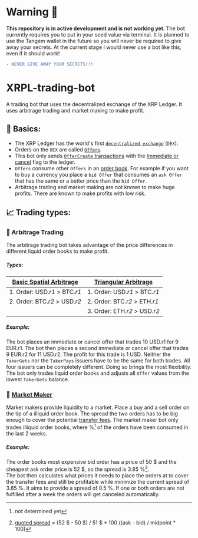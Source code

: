 # Warning 🚨
**This repository is in active development and is not working yet**. The bot currently requires you to put in your seed value via terminal.
It is planned to use the Tangem wallet in the future so you will never be required to give away your secrets. At the current stage I would never use a bot like this, even if it should work! 
```diff
- NEVER GIVE AWAY YOUR SECRETS!!!
```

# XRPL-trading-bot
A trading bot that uses the decentralized exchange of the XRP Ledger. It uses arbitrage trading and market making to make profit.

## 📖 Basics:
- The XRP Ledger has the world's first [`decentralized exchange`](https://xrpl.org/decentralized-exchange.html#decentralized-exchange) (`DEX`).
- Orders on the `DEX` are called [`Offers`](https://xrpl.org/offers.html#offers).
- This bot only sends [`OfferCreate` transactions](https://xrpl.org/offercreate.html) with the [Immediate or cancel](https://xrpl.org/offercreate.html#offercreate-flags) flag to the ledger.
- `Offers` consume other `Offers` in an [order book](https://en.wikipedia.org/wiki/Order_book). For example if you want to buy a currency you place a `bid Offer` that consumes an `ask Offer` that has the same or a better price than the `bid Offer`.
- Arbitrage trading and market making are not known to make huge profits. There are known to make profits with low risk.

## 📈 Trading types:

### 💱 Arbitrage Trading
The arbitrage trading bot takes advantage of the price differences in different liquid order books to make profit.
##### Types:
| [Basic Spatial Arbitrage](https://en.wikipedia.org/wiki/Arbitrage#Spatial_arbitrage)       | [Triangular Arbitrage](https://en.wikipedia.org/wiki/Triangular_arbitrage)          |
| ----------------------------- | ----------------------------- |
| 1. Order: USD.*r1* > BTC.*r1* | 1. Order: USD.*r1* > BTC.*r1* |
| 2. Order: BTC.*r2* > USD.*r2* | 2. Order: BTC.*r2* > ETH.*r1* |
|                               | 3. Order: ETH.*r2* > USD.*r2* |
##### Example:
The bot places an immediate or cancel offer that trades 10 USD.r1 for 9 EUR.r1. The bot then places a second immediate or cancel offer that trades 9 EUR.r2 for 11 USD.r2. The profit for this trade is 1 USD. Neither the `TakerGets` nor the `TakerPays` issuers have to be the same for both trades. All four issuers can be completely different. Doing so brings the most flexibility.
<br>The bot only trades liquid order books and adjusts all `Offer` values from the lowest `TakerGets` balance.

### 🌊 [Market Maker](https://en.wikipedia.org/wiki/Market_maker)
Market makers provide liquidity to a market. Place a buy and a sell order on the tip of a illiquid order book. The spread the two orders has to be big enough to cover the potential [transfer fees](https://xrpl.org/transfer-fees.html#transfer-fees). The market maker bot only trades illiquid order books, where %[^1] of the orders have been consumed in the last 2 weeks.
##### Example:
The order books most expensive bid order has a price of 50 $ and the cheapest ask order price is 52 $, so the spread is 3.85 %[^2].
<br>The bot then calculates what prices it needs to place the orders at to cover the transfer fees and still be profitable while minimize the current spread of 3.85 %. It aims to provide a spread of 0.5 %. If one or both orders are not fulfilled after a week the orders will get canceled automatically.

[^1]: not determined yet
[^2]: [quoted spread](https://en.wikipedia.org/wiki/Bid%E2%80%93ask_spread#Quoted_spread) = (52 $ - 50 $) / 51 $ * 100    ((ask - bid) / midpoint * 100)
